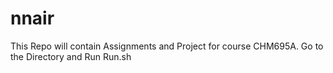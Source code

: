 # nnair

This Repo will contain Assignments and Project for course CHM695A.
Go to the Directory and Run Run.sh

